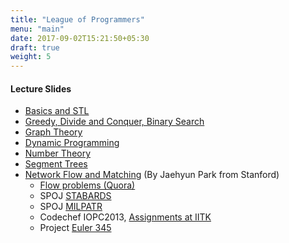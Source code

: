 ```yaml
---
title: "League of Programmers"
menu: "main"
date: 2017-09-02T15:21:50+05:30
draft: true
weight: 5
---
```

#### Lecture Slides
* [Basics and STL](https://cse.iitk.ac.in/users/aca/lop13/slides/01.pdf)
* [Greedy, Divide and Conquer, Binary Search](https://cse.iitk.ac.in/users/aca/lop13/slides/02.pdf)
* [Graph Theory](https://cse.iitk.ac.in/users/aca/lop13/slides/03.pdf)
* [Dynamic Programming](https://cse.iitk.ac.in/users/aca/lop13/slides/04.pdf)
* [Number Theory](https://cse.iitk.ac.in/users/aca/lop13/slides/05.pdf)
* [Segment Trees](https://cse.iitk.ac.in/users/aca/lop13/slides/06.pdf)
* [Network Flow and Matching](https://cse.iitk.ac.in/users/aca/lop13/slides/07.pdf) (By Jaehyun Park from Stanford)
    * [Flow problems (Quora)](https://www.quora.com/Competitive-Programming/What-are-some-beginner-friendly-maxflow-programming-problems)
    * SPOJ [STABARDS](http://www.spoj.com/problems/STABARDS)
    * SPOJ [MILPATR](http://www.spoj.com/problems/MILPATR)
    * Codechef IOPC2013, [Assignments at IITK](https://www.codechef.com/problems/IOPC13M)
    * Project [Euler 345](https://projecteuler.net/problem=345) 




